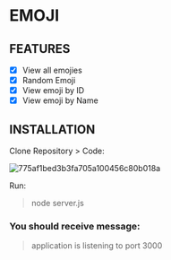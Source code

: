 # EMOJI

## FEATURES

- [x] View all emojies
- [x] Random Emoji
- [x] View emoji by ID
- [x] View emoji by Name

## INSTALLATION

Clone Repository > Code:

![775af1bed3b3fa705a100456c80b018a](https://user-images.githubusercontent.com/50886151/209480154-903cc116-652a-417a-b0d5-24c1f5e6c1d9.png)

Run:

> node server.js

### You should receive message: 
> application is listening to port 3000
